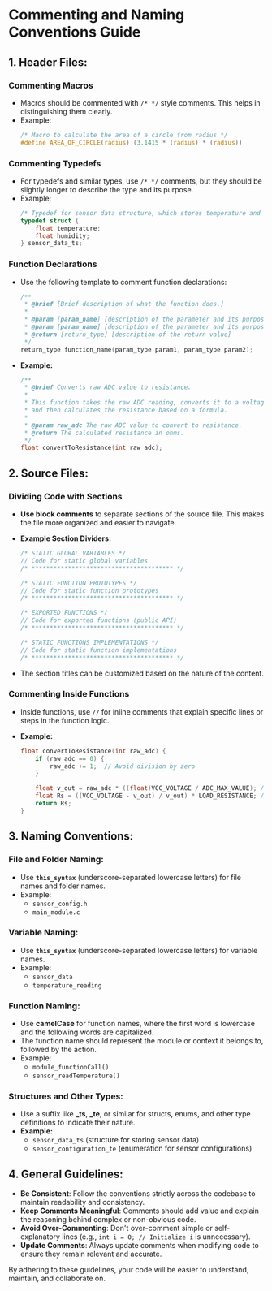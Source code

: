 # Commenting and Naming Conventions Guide

## 1. **Header Files:**

### **Commenting Macros**
   - Macros should be commented with `/* */` style comments. This helps in distinguishing them clearly.
   - Example:
     ```c
     /* Macro to calculate the area of a circle from radius */
     #define AREA_OF_CIRCLE(radius) (3.1415 * (radius) * (radius))
     ```

### **Commenting Typedefs**
   - For typedefs and similar types, use `/* */` comments, but they should be slightly longer to describe the type and its purpose.
   - Example:
     ```c
     /* Typedef for sensor data structure, which stores temperature and humidity readings */
     typedef struct {
         float temperature;
         float humidity;
     } sensor_data_ts;
     ```

### **Function Declarations**
   - Use the following template to comment function declarations:
   
     ```c
     /**
      * @brief [Brief description of what the function does.]
      * 
      * @param [param_name] [description of the parameter and its purpose]
      * @param [param_name] [description of the parameter and its purpose]
      * @return [return_type] [description of the return value]
      */
     return_type function_name(param_type param1, param_type param2);
     ```
   - **Example:**
     ```c
     /**
      * @brief Converts raw ADC value to resistance.
      * 
      * This function takes the raw ADC reading, converts it to a voltage, 
      * and then calculates the resistance based on a formula.
      * 
      * @param raw_adc The raw ADC value to convert to resistance.
      * @return The calculated resistance in ohms.
      */
     float convertToResistance(int raw_adc);
     ```

## 2. **Source Files:**

### **Dividing Code with Sections**
   - **Use block comments** to separate sections of the source file. This makes the file more organized and easier to navigate.

   - **Example Section Dividers:**
     ```c
     /* STATIC GLOBAL VARIABLES */
     // Code for static global variables
     /* *************************************** */

     /* STATIC FUNCTION PROTOTYPES */
     // Code for static function prototypes
     /* *************************************** */

     /* EXPORTED FUNCTIONS */
     // Code for exported functions (public API)
     /* *************************************** */

     /* STATIC FUNCTIONS IMPLEMENTATIONS */
     // Code for static function implementations
     /* *************************************** */
     ```

   - The section titles can be customized based on the nature of the content.

### **Commenting Inside Functions**
   - Inside functions, use `//` for inline comments that explain specific lines or steps in the function logic.
   
   - **Example:**
     ```c
     float convertToResistance(int raw_adc) {
         if (raw_adc == 0) {
             raw_adc += 1;  // Avoid division by zero
         }

         float v_out = raw_adc * ((float)VCC_VOLTAGE / ADC_MAX_VALUE); // Calculate voltage
         float Rs = ((VCC_VOLTAGE - v_out) / v_out) * LOAD_RESISTANCE; // Calculate resistance in ohms
         return Rs;
     }
     ```

## 3. **Naming Conventions:**

### **File and Folder Naming:**
   - Use **`this_syntax`** (underscore-separated lowercase letters) for file names and folder names.
   - Example:
     - `sensor_config.h`
     - `main_module.c`

### **Variable Naming:**
   - Use **`this_syntax`** (underscore-separated lowercase letters) for variable names.
   - Example:
     - `sensor_data`
     - `temperature_reading`

### **Function Naming:**
   - Use **camelCase** for function names, where the first word is lowercase and the following words are capitalized.
   - The function name should represent the module or context it belongs to, followed by the action.
   - Example:
     - `module_functionCall()`
     - `sensor_readTemperature()`

### **Structures and Other Types:**
   - Use a suffix like **_ts**, **_te**, or similar for structs, enums, and other type definitions to indicate their nature.
   - **Example:**
     - `sensor_data_ts` (structure for storing sensor data)
     - `sensor_configuration_te` (enumeration for sensor configurations)

## 4. **General Guidelines:**

- **Be Consistent**: Follow the conventions strictly across the codebase to maintain readability and consistency.
- **Keep Comments Meaningful**: Comments should add value and explain the reasoning behind complex or non-obvious code.
- **Avoid Over-Commenting**: Don't over-comment simple or self-explanatory lines (e.g., `int i = 0; // Initialize i` is unnecessary).
- **Update Comments**: Always update comments when modifying code to ensure they remain relevant and accurate.

By adhering to these guidelines, your code will be easier to understand, maintain, and collaborate on.
